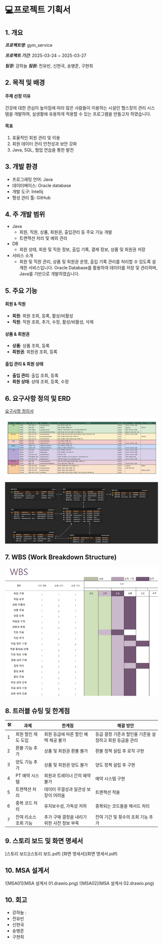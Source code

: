# 💻프로젝트 기획서

## 1. 개요

**_프로젝트명_**: gym_service

**_프로젝트 기간_**: 2025-03-24 ~ 2025-03-27

**_팀장:_** 강하늘 **_팀원:_** 전유빈, 신현국, 송병준, 구현희

## 2. 목적 및 배경

#### 주제 선정 이유

건강에 대한 관심이 높아짐에 따라 많은 사람들이 이용하는 시설인 헬스장의 관리 시스템을 개발하여,
실생활에 유용하게 적용할 수 있는 프로그램을 만들고자 하였습니다.

#### 목표

1. 효율적인 회원 관리 및 이용
2. 회원 데이터 관리 안전성과 보안 강화
3. Java, SQL, 협업 연습을 통한 발전

## 3. 개발 환경

- 프로그래밍 언어: Java
- 데이터베이스: Oracle database
- 개발 도구: Intellij
- 형성 관리 툴: GitHub

## 4. 주 개발 범위

- Java
  - 회원, 직원, 상품, 회원권, 출입관리 등 주요 기능 개발
  - 트랜잭션 처리 및 예외 관리
- DB
  - 회원 상태, 회원 및 직원 정보, 출입 기록, 결제 정보, 상품 및 회원권 저장
- 서비스 소개
  - 회원 및 직원 관리, 상품 및 회원권 운영, 출입 기록 관리를 처리할 수 있도록 설계한 서비스입니다. Oracle Database를 활용하여 데이터를 저장 및 관리하며, Java를 기반으로 개발하였습니다.

## 5. 주요 기능

#### 회원 & 직원

- **회원**: 회원 조회, 등록, 활성/비활성
- **직원**: 직원 조회, 추가, 수정, 활성/비활성, 삭제

#### 상품 & 회원권

- **상품**: 상품 조회, 등록
- **회원권**: 회원권 조회, 등록

#### 출입 관리 & 회원 상태

- **출입 관리**: 출입 조회, 등록
- **회원 상태**: 상태 조회, 등록, 수정

## 6. 요구사항 정의 및 ERD

[요구사항 정의서](https://docs.google.com/spreadsheets/d/1u56s9X5dFNKIewTSbZ1xqQzytP-0plldXfokaezeUCc/edit?gid=391646514#gid=391646514)

![SRS](SRS.png)

![ERD](ERD.png)

## 7. WBS (Work Breakdown Structure)

![WBS](WBS.png)

## 8. 트러블 슈팅 및 한계점

| 🛠   | 과제                  | 한계점                                      | 해결 방안                                                |
| --- | --------------------- | ------------------------------------------- | -------------------------------------------------------- |
| 1   | 회원 할인 제도 도입   | 회원 등급에 따른 할인 혜택 제공 불가        | 등급 결정 기준과 할인율 기준을 설정하고 회원 등급을 관리 |
| 2   | 환불 기능 추가        | 상품 및 회원권 환불 불가                    | 환불 정책 설립 후 로직 구현                              |
| 3   | 양도 기능 추가        | 상품 및 회원권 양도 불가                    | 양도 정책 설립 후 구현                                   |
| 4   | PT 예약 시스템        | 회원과 트레이너 간의 예약 불가              | 예약 시스템 구현                                         |
| 5   | 트랜잭션 처리         | 데이터 무결성과 일관성 보장이 어려움        | 트랜잭션 적용                                            |
| 6   | 중복 코드 처리        | 유지보수성, 가독성 저하                     | 중복되는 코드들을 메서드 처리                            |
| 7   | 잔여 리소스 조회 기능 | 추가 구매 결정을 내리기 위한 사전 정보 부족 | 잔여 기간 및 횟수의 조회 기능 추가                       |

## 9. 스토리 보드 및 화면 명세서
[스토리 보드](스토리 보드.pdf)
[화면 명세서](화면 명세서.pdf)

## 10. MSA 설계서
![MSA01](MSA 설계서 01.drawio.png)
![MSA02](MSA 설계서 02.drawio.png)

## 10. 회고

- 강하늘 :
- 전유빈
- 신현국
- 송병준
- 구현희
